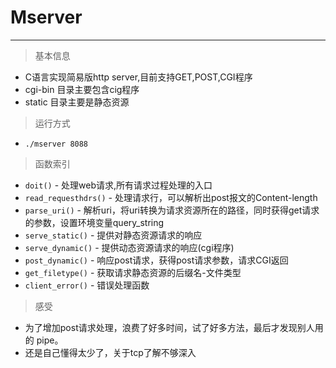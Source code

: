 # Mserver
***

> 基本信息

*	C语言实现简易版http server,目前支持GET,POST,CGI程序
*	cgi-bin 目录主要包含cig程序
*	static	目录主要是静态资源


> 运行方式

*	`./mserver 8088`

> 函数索引

*	`doit()` - 处理web请求,所有请求过程处理的入口
*	`read_requesthdrs()` - 处理请求行，可以解析出post报文的Content-length
*	`parse_uri()` - 解析uri，将uri转换为请求资源所在的路径，同时获得get请求的参数，设置环境变量query_string
*	`serve_static()` - 提供对静态资源请求的响应
*	`serve_dynamic()` - 提供动态资源请求的响应(cgi程序)
*	`post_dynamic()` - 响应post请求，获得post请求参数，请求CGI返回
*	`get_filetype()` - 获取请求静态资源的后缀名-文件类型
*	`client_error()` - 错误处理函数 

> 感受

*	为了增加post请求处理，浪费了好多时间，试了好多方法，最后才发现别人用的 pipe。
*	还是自己懂得太少了，关于tcp了解不够深入

